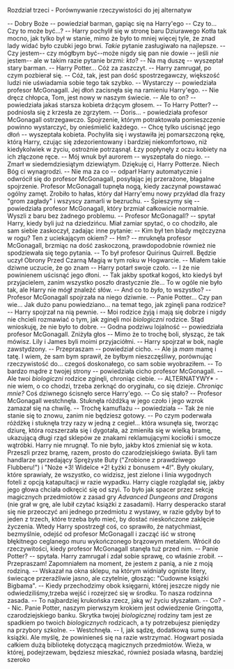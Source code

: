 Rozdział trzeci - Porównywanie rzeczywistości do jej alternatyw
 
-- Dobry Boże -- powiedział barman, gapiąc się na Harry'ego -- Czy to... Czy to może być...? -- Harry pochylił się w stronę baru Dziurawego Kotła tak mocno, jak tylko był w stanie, mimo że było to mniej więcej tyle, że znad lady widać było czubki jego brwi. *Takie* pytanie zasługiwało na najlepsze.
-- Czy jestem-- czy mógłbym być--może nigdy się pan nie dowie -- jeśli *nie* jestem-- ale w takim razie pytanie brzmi: *kto*?
-- Na mą duszę -- wyszeptał stary barman. -- Harry Potter... Cóż za zaszczyt. -- Harry zamrugał, po czym pozbierał się.
-- Cóż, tak, jest pan dość spostrzegawczy, większość ludzi nie uświadamia sobie tego tak szybko.
-- Wystarczy -- powiedziała profesor McGonagall. Jej dłoń zacisnęła się na ramieniu Harry'ego. -- Nie dręcz chłopca, Tom, jest nowy w naszym świecie.
-- Ale to on? -- powiedziała jakaś starsza kobieta drżącym głosem. -- To Harry Potter? -- podniosła się z krzesła ze zgrzytem.
-- Doris... - powiedziała profesor McGonagall ostrzegawczo. Spojrzenie, którym potraktowała pomieszczenie powinno wystarczyć, by onieśmielić każdego.
-- Chcę tylko uścisnąć jego dłoń -- wyszeptała kobieta. Pochyliła się i wystawiła jej pomarszczoną rękę, którą Harry, czując się zdezorientowany i bardziej niekomfortowo, niż kiedykolwiek w życiu, ostrożnie potrząsnął. Łzy popłynęły z oczu kobiety na ich złączone ręce. -- Mój wnuk był aurorem -- wyszeptała do niego. -- Zmarł w siedemdziesiątym dziewiątym. Dziękuję ci, Harry Potterze. Niech Bóg ci wynagrodzi.
-- Nie ma za co -- odparł Harry automatycznie i odwrócił się do profesor McGonagall, posyłając jej przerażone, błagalne spojrzenie. Profesor McGonagall tupnęła nogą, kiedy zaczynał powstawać ogólny zamęt. Zrobiło to hałas, który dał Harry'emu nowy przykład dla frazy "grom zagłady" i wszyscy zamarli w bezruchu.
-- Śpieszymy się -- powiedziała profesor McGonagall, który brzmiał całkowicie normalnie. Wyszli z baru bez żadnego problemu.
-- Profesor McGonagall? -- spytał Harry, kiedy byli już na dziedzińcu. Miał zamiar spytać, o co chodziło, ale sam siebie zaskoczył, zadając inne pytanie: -- Kim był ten blady mężczyzna w rogu? Ten z uciekającym okiem?
-- Hm? -- mruknęła profesor McGonagall, brzmiąc na dość zaskoczoną, prawdopodobnie również nie spodziewała się tego pytania. -- To był profesor Quirinus Quirrell. Będzie uczył Obrony Przed Czarną Magią w tym roku w Hogwarcie.
-- Miałem takie dziwne uczucie, że go znam -- Harry potarł swoje czoło. -- I że nie powinienem uścisnąć jego dłoni. -- Tak jakby spotkał kogoś, kto kiedyś był przyjacielem, zanim wszystko poszło drastycznie źle... To w ogóle nie było tak, ale Harry nie mógł znaleźć słów. -- And co to *było*, to wszystko? -- Profesor McGonagall spojrzała na niego dziwnie.
-- Panie Potter... Czy pan wie... Jak dużo panu powiedziano... na temat tego, jak zginęli pana rodzice? -- Harry spojrzał na nią pewnie.
-- Moi rodzice żyją i mają się dobrze i nigdy nie chcieli rozmawiać o tym, jak zginęli moi *biologiczni* rodzice. Stąd  wnioskuję, że nie było to dobre.
-- Godna podziwu lojalność -- powiedziała profesor McGonagall. Zniżyła głos -- Mimo że to trochę boli, słysząc, że tak mówisz. Lily i James byli moimi przyjaciółmi. -- Harry spojrzał w bok, nagle zawstydzony.
-- Przepraszam -- powiedział cicho. -- Ale ja *mam* mamę i tatę. I wiem, że sam bym sprawił, że byłbym nieszczęśliwy, porównując rzeczywistość do... czegoś doskonałego, co sam sobie wyobraziłem.
-- To bardzo mądre z twojej strony -- powiedziała cicho profesor McGonagall. -- Ale twoi *biologiczni* rodzice zginęli, chroniąc ciebie. --
ALTERNATYWY* - nie wiem, o co chodzi, trzeba zerknąć do oryginału, co się dzieje.
 *Chroniąc mnie?* Coś dziwnego ścisnęło serce Harry'ego.
-- Co się stało? -- Profesor McGonagall westchnęła. Stuknęła różdżką w jego czoło i jego wzrok zamazał się na chwilę.
-- Trochę kamuflażu -- powiedziała -- Tak że nie stanie się to znowu, zanim nie będziesz gotowy. -- Po czym poderwała różdżkę i stuknęła trzy razy w jedną z cegieł... która wsunęła się, tworząc dziurę, która rozszerzała się i dygotała, aż zmieniła się w wielką bramę, ukazującą długi rząd sklepów ze znakami reklamującymi kociołki i smocze wątróbki.
Harry nie mrugnął. To nie było, jakby ktoś zmieniał się w kota. Przeszli przez bramę, razem, prosto do czarodziejskiego świata. Byli tam handlarze sprzedający Sprężyste Buty ("Zrobione z prawdziwego Flubberu!") i "Noże +3! Widelce +2! Łyżki z bonusem +4!". Były okulary, które sprawiały, że wszystko, co widzisz, jest zielone i linia wygodnych foteli z opcją katapultacji w razie wypadku. Harry ciągle rozglądał się, jakby jego głowa chciała odkręcić się od szyi. To było jak spacer przez sekcję magicznych przedmiotów z zasad gry *Advanced Dungeons and Dragons* (nie grał w grę, ale lubił czytać książki z zasadami). Harry desperacko starał się nie przeoczyć ani jednego przedmiotu z wystawy, w razie gdyby był to jeden z trzech, które trzeba było mieć, by dostać nieskończone zaklęcie życzenia. Wtedy Harry spostrzegł coś, co sprawiło, że natychmiast, bezmyślnie, odejść od profesor McGonagall i zacząć iść w stronę błękitnego ceglanego muru wykończonego brązowym metalem. Wrócił do rzeczywitości, kiedy profesor McGonagall stanęła tuż przed nim.
-- Panie Potter? -- spytała. Harry zamrugał i zdał sobie sprawę, co właśnie zrobił.
-- Przepraszam! Zapomniałem na moment, że jestem z panią, a nie z moją rodziną. -- Wskazał na okna sklepu, na którym widniały ogniste litery, świecące przeraźliwie jasno, ale czytelnie, głosząc: "Cudowne książki Bigbama". -- Kiedy przechodzimy obok księgarni, której jeszcze nigdy nie odwiedziliśmy,trzeba wejść i rozejrzeć się w środku. To nasza rodzinna zasada.
-- To najbardziej krukońska rzecz, jaką w/ życiu słyszałam.
-- Co?
-- Nic. Panie Potter, naszym pierwszym krokiem jest odwiedzenie Gringotta, czarodziejskiego banku. Skrytka twojej *biologicznej* rodziny tam jest ze spadkiem po twoich *biologicznych* rodzicach, a ty potrzebujesz pieniędzy na przybory szkolne. -- Westchnęła. -- I, jak sądzę, dodatkową sumę na książki. Ale myślę, że powinieneś się na razie wstrzymać. Hogwart posiada całkiem dużą bibliotekę dotyczącą magicznych przedmiotów. Wieża, w której, podejrzewam, będziesz mieszkać, również posiada własną, bardziej szeroko
